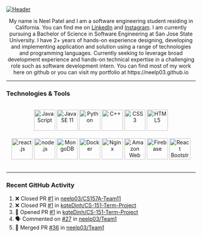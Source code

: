 [![Header](https://raw.githubusercontent.com/neelp03/neelp03/main/read_me_assets/banner.jfif "Header")](https://github.com/neelp03/neelp03/blob/main/banner.jfif)

<!-- HTML CODE -->
<html>
	<body>
		<p align="center">
			My name is Neel Patel and I am a software engineering student residing in California. You can find me on <a href="https://www.linkedin.com/in/neel-patel-01/">LinkedIn</a> and <a href="https://www.instagram.com/neel__patel03/">Instagram</a>. I am currently pursuing a Bachelor of Science in Software Engineering at San Jose State University. I have 2+ years of hands-on experience designing, developing and implementing application and solution using a range of technologies and programming languages. Currently seeking to leverage broad development experience and hands-on technical expertise in a challenging role such as software development intern. You can find most of my work here on github or you can visit my portfolio at https://neelp03.github.io
		</p>
		  <hr />
		<h3>Technologies & Tools</h3>
		 <br/>
		 <div align="center">
		 	<img width="56px" src="https://raw.githubusercontent.com/neelp03/neelp03/main/read_me_assets/icons8-javascript-48.png" alt="JavaScript"/>
			<img width="56px" src="https://raw.githubusercontent.com/neelp03/neelp03/main/read_me_assets/icons8-java-48.png" alt="Java SE 11"/>
			<img width="56px" src="https://raw.githubusercontent.com/neelp03/neelp03/main/read_me_assets/icons8-python-48.png" alt="Python"/>
			<img width="56px" src="https://raw.githubusercontent.com/neelp03/neelp03/main/read_me_assets/icons8-c%2B%2B-48.png" alt="C++"/>
			<img width="56px" src="https://raw.githubusercontent.com/neelp03/neelp03/main/read_me_assets/icons8-css3-48.png" alt="CSS3"/>
			<img width="56px" src="https://raw.githubusercontent.com/neelp03/neelp03/main/read_me_assets/icons8-html-5-48.png" alt="HTML5"/>
		 </div>
		 <br/>
		 <div align="center">
			<img width="56px" src="https://raw.githubusercontent.com/neelp03/neelp03/main/read_me_assets/icons8-react-native-48.png" alt="react.js"/> 
			<img width="56px" src="https://raw.githubusercontent.com/neelp03/neelp03/main/read_me_assets/icons8-node-js-48.png" alt="node.js"/> 
			<img width="56px" src="https://raw.githubusercontent.com/neelp03/neelp03/main/read_me_assets/icons8-mongodb-48.png" alt="MongoDB"/> 
			<img width="56px" src="https://raw.githubusercontent.com/neelp03/neelp03/main/read_me_assets/icons8-docker-48.png" alt="Docker"/> 
			<img width="56px" src="https://raw.githubusercontent.com/neelp03/neelp03/main/read_me_assets/icons8-nginx-48.png" alt="Nginx"/> 
			<img width="56px" src="https://raw.githubusercontent.com/neelp03/neelp03/main/read_me_assets/icons8-amazon-web-services-48.png" alt="Amazon Web Services"/> 
			<img width="56px" src="https://raw.githubusercontent.com/neelp03/neelp03/main/read_me_assets/icons8-firebase-48.png" alt="Firebase"/>
			<img width="56px" src="https://raw.githubusercontent.com/neelp03/neelp03/main/read_me_assets/react-bootstrap.png" alt="React Bootstrap"/>
		</div>
			<br/>
		   <hr/>
	</body>
	
</html>
<!-- HTML CODE END -->
<!-- GITHUB ACTIVITY SECTION EDITED BY GH ACTIONS -->

### Recent GitHub Activity

<!--START_SECTION:activity-->
1. ❌ Closed PR [#1](https://github.com/neelp03/CS157A-Team11/pull/1) in [neelp03/CS157A-Team11](https://github.com/neelp03/CS157A-Team11)
2. ❌ Closed PR [#1](https://github.com/kqteDinh/CS-151-Term-Project/pull/1) in [kqteDinh/CS-151-Term-Project](https://github.com/kqteDinh/CS-151-Term-Project)
3. 💪 Opened PR [#1](https://github.com/kqteDinh/CS-151-Term-Project/pull/1) in [kqteDinh/CS-151-Term-Project](https://github.com/kqteDinh/CS-151-Term-Project)
4. 🗣 Commented on [#27](https://github.com/neelp03/Team1/issues/27) in [neelp03/Team1](https://github.com/neelp03/Team1)
5. 🎉 Merged PR [#36](https://github.com/neelp03/Team1/pull/36) in [neelp03/Team1](https://github.com/neelp03/Team1)
<!--END_SECTION:activity-->
